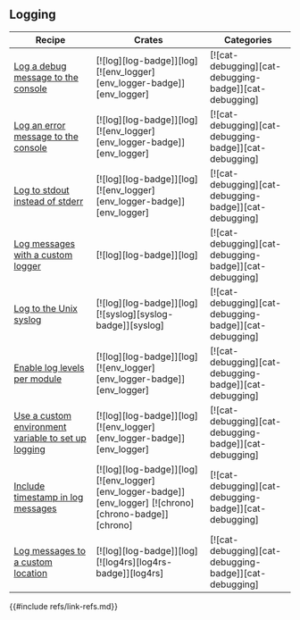 ## Logging

| Recipe | Crates | Categories |
|--------|--------|------------|
| [Log a debug message to the console][ex-log-debug] | [![log][log-badge]][log]  [![env_logger][env_logger-badge]][env_logger] | [![cat-debugging][cat-debugging-badge]][cat-debugging] |
| [Log an error message to the console][ex-log-error] | [![log][log-badge]][log]  [![env_logger][env_logger-badge]][env_logger] | [![cat-debugging][cat-debugging-badge]][cat-debugging] |
| [Log to stdout instead of stderr][ex-log-stdout] | [![log][log-badge]][log]  [![env_logger][env_logger-badge]][env_logger] | [![cat-debugging][cat-debugging-badge]][cat-debugging] |
| [Log messages with a custom logger][ex-log-custom-logger] | [![log][log-badge]][log] | [![cat-debugging][cat-debugging-badge]][cat-debugging] |
| [Log to the Unix syslog][ex-log-syslog] | [![log][log-badge]][log]  [![syslog][syslog-badge]][syslog] | [![cat-debugging][cat-debugging-badge]][cat-debugging] |
| [Enable log levels per module][ex-log-mod] | [![log][log-badge]][log]  [![env_logger][env_logger-badge]][env_logger] | [![cat-debugging][cat-debugging-badge]][cat-debugging] |
| [Use a custom environment variable to set up logging][ex-log-env-variable] | [![log][log-badge]][log]  [![env_logger][env_logger-badge]][env_logger] | [![cat-debugging][cat-debugging-badge]][cat-debugging] |
| [Include timestamp in log messages][ex-log-timestamp] | [![log][log-badge]][log]  [![env_logger][env_logger-badge]][env_logger]  [![chrono][chrono-badge]][chrono] | [![cat-debugging][cat-debugging-badge]][cat-debugging] |
| [Log messages to a custom location][ex-log-custom] | [![log][log-badge]][log]  [![log4rs][log4rs-badge]][log4rs] | [![cat-debugging][cat-debugging-badge]][cat-debugging] |

[ex-log-debug]: logging/log.md#log-a-debug-message-to-the-console
[ex-log-error]: logging/log.md#log-an-error-message-to-the-console
[ex-log-stdout]: logging/log.md#log-to-stdout-instead-of-stderr
[ex-log-custom-logger]: logging/log.md#log-messages-with-a-custom-logger
[ex-log-syslog]: logging/log.md#log-to-the-unix-syslog
[ex-log-mod]: logging/config_log.md#enable-log-levels-per-module
[ex-log-env-variable]: logging/config_log.md#use-a-custom-environment-variable-to-set-up-logging
[ex-log-timestamp]: logging/config_log.md#include-timestamp-in-log-messages
[ex-log-custom]: logging/config_log.md#log-messages-to-a-custom-location
{{#include refs/link-refs.md}}
